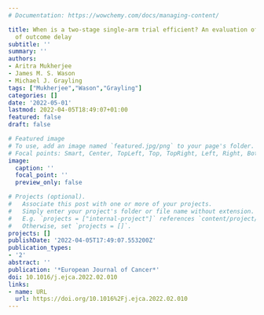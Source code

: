 ```yaml
---
# Documentation: https://wowchemy.com/docs/managing-content/

title: When is a two-stage single-arm trial efficient? An evaluation of the impact
  of outcome delay
subtitle: ''
summary: ''
authors:
- Aritra Mukherjee
- James M. S. Wason
- Michael J. Grayling
tags: ["Mukherjee","Wason","Grayling"]
categories: []
date: '2022-05-01'
lastmod: 2022-04-05T18:49:07+01:00
featured: false
draft: false

# Featured image
# To use, add an image named `featured.jpg/png` to your page's folder.
# Focal points: Smart, Center, TopLeft, Top, TopRight, Left, Right, BottomLeft, Bottom, BottomRight.
image:
  caption: ''
  focal_point: ''
  preview_only: false

# Projects (optional).
#   Associate this post with one or more of your projects.
#   Simply enter your project's folder or file name without extension.
#   E.g. `projects = ["internal-project"]` references `content/project/deep-learning/index.md`.
#   Otherwise, set `projects = []`.
projects: []
publishDate: '2022-04-05T17:49:07.553200Z'
publication_types:
- '2'
abstract: ''
publication: '*European Journal of Cancer*'
doi: 10.1016/j.ejca.2022.02.010
links:
- name: URL
  url: https://doi.org/10.1016%2Fj.ejca.2022.02.010
---
```

